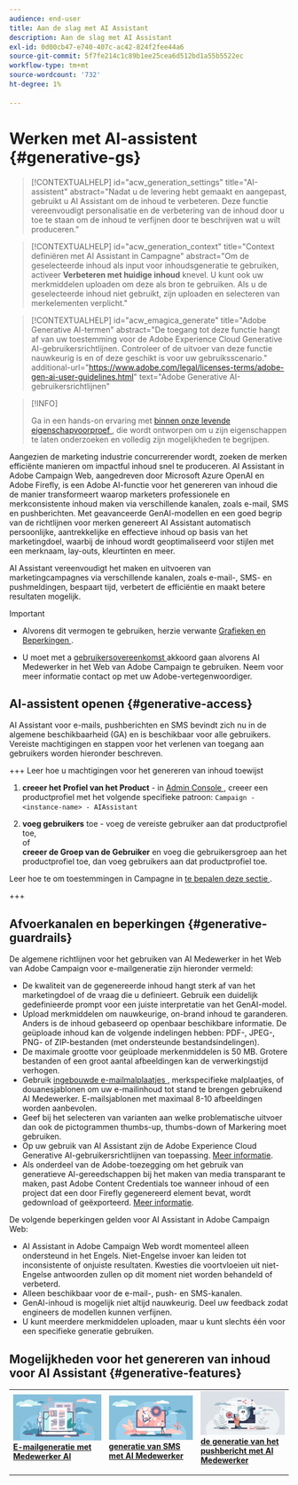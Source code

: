 ```yaml
---
audience: end-user
title: Aan de slag met AI Assistant
description: Aan de slag met AI Assistant
exl-id: 0d00cb47-e740-407c-ac42-824f2fee44a6
source-git-commit: 5f7fe214c1c89b1ee25cea6d512bd1a55b5522ec
workflow-type: tm+mt
source-wordcount: '732'
ht-degree: 1%

---
```


# Werken met AI-assistent {#generative-gs}

>[!CONTEXTUALHELP]
>id="acw_generation_settings"
>title="AI-assistent"
>abstract="Nadat u de levering hebt gemaakt en aangepast, gebruikt u AI Assistant om de inhoud te verbeteren. Deze functie vereenvoudigt personalisatie en de verbetering van de inhoud door u toe te staan om de inhoud te verfijnen door te beschrijven wat u wilt produceren."

>[!CONTEXTUALHELP]
>id="acw_generation_context"
>title="Context definiëren met AI Assistant in Campagne"
>abstract="Om de geselecteerde inhoud als input voor inhoudsgeneratie te gebruiken, activeer **Verbeteren met huidige inhoud** knevel. U kunt ook uw merkmiddelen uploaden om deze als bron te gebruiken. Als u de geselecteerde inhoud niet gebruikt, zijn uploaden en selecteren van merkelementen verplicht."

>[!CONTEXTUALHELP]
>id="acw_emagica_generate"
>title="Adobe Generative AI-termen"
>abstract="De toegang tot deze functie hangt af van uw toestemming voor de Adobe Experience Cloud Generative AI-gebruikersrichtlijnen. Controleer of de uitvoer van deze functie nauwkeurig is en of deze geschikt is voor uw gebruiksscenario."
>additional-url="https://www.adobe.com/legal/licenses-terms/adobe-gen-ai-user-guidelines.html" text="Adobe Generative AI-gebruikersrichtlijnen"

>[!INFO]
>
>Ga in een hands-on ervaring met [ binnen onze levende eigenschapvoorproef ](https://experienceleague.adobe.com/en/apps/journey-optimizer/ai-assistant-content-accelerator), die wordt ontworpen om u zijn eigenschappen te laten onderzoeken en volledig zijn mogelijkheden te begrijpen.

Aangezien de marketing industrie concurrerender wordt, zoeken de merken efficiënte manieren om impactful inhoud snel te produceren. AI Assistant in Adobe Campaign Web, aangedreven door Microsoft Azure OpenAI en Adobe Firefly, is een Adobe AI-functie voor het genereren van inhoud die de manier transformeert waarop marketers professionele en merkconsistente inhoud maken via verschillende kanalen, zoals e-mail, SMS en pushberichten. Met geavanceerde GenAI-modellen en een goed begrip van de richtlijnen voor merken genereert AI Assistant automatisch persoonlijke, aantrekkelijke en effectieve inhoud op basis van het marketingdoel, waarbij de inhoud wordt geoptimaliseerd voor stijlen met een merknaam, lay-outs, kleurtinten en meer.

AI Assistant vereenvoudigt het maken en uitvoeren van marketingcampagnes via verschillende kanalen, zoals e-mail-, SMS- en pushmeldingen, bespaart tijd, verbetert de efficiëntie en maakt betere resultaten mogelijk.

>[!IMPORTANT]
>
>* Alvorens dit vermogen te gebruiken, herzie verwante [ Grafieken en Beperkingen ](#generative-guardrails).
>
>* U moet met a [ gebruikersovereenkomst ](https://www.adobe.com/legal/licenses-terms/adobe-dx-gen-ai-user-guidelines.html) akkoord gaan alvorens AI Medewerker in het Web van Adobe Campaign te gebruiken. Neem voor meer informatie contact op met uw Adobe-vertegenwoordiger.

## AI-assistent openen {#generative-access}

AI Assistant voor e-mails, pushberichten en SMS bevindt zich nu in de algemene beschikbaarheid (GA) en is beschikbaar voor alle gebruikers. Vereiste machtigingen en stappen voor het verlenen van toegang aan gebruikers worden hieronder beschreven.

+++ Leer hoe u machtigingen voor het genereren van inhoud toewijst

1. **creeer het Profiel van het Product** - in [ Admin Console ](https://stage.adminconsole.adobe.com/), creeer een productprofiel met het volgende specifieke patroon:
   `Campaign - <instance-name> - AIAssistant`

1. **voeg gebruikers** toe - voeg de vereiste gebruiker aan dat productprofiel toe,\
   of\
   **creeer de Groep van de Gebruiker** en voeg die gebruikersgroep aan het productprofiel toe, dan voeg gebruikers aan dat productprofiel toe.

Leer hoe te om toestemmingen in Campagne in [ te bepalen deze sectie ](../get-started/permissions.md).

+++

## Afvoerkanalen en beperkingen {#generative-guardrails}

De algemene richtlijnen voor het gebruiken van AI Medewerker in het Web van Adobe Campaign voor e-mailgeneratie zijn hieronder vermeld:

* De kwaliteit van de gegenereerde inhoud hangt sterk af van het marketingdoel of de vraag die u definieert. Gebruik een duidelijk gedefinieerde prompt voor een juiste interpretatie van het GenAI-model.
* Upload merkmiddelen om nauwkeurige, on-brand inhoud te garanderen. Anders is de inhoud gebaseerd op openbaar beschikbare informatie. De geüploade inhoud kan de volgende indelingen hebben: PDF-, JPEG-, PNG- of ZIP-bestanden (met ondersteunde bestandsindelingen).
* De maximale grootte voor geüploade merkenmiddelen is 50 MB. Grotere bestanden of een groot aantal afbeeldingen kan de verwerkingstijd verhogen.
* Gebruik [ ingebouwde e-mailmalplaatjes ](../email/create-email-templates.md), merkspecifieke malplaatjes, of douanesjablonen om uw e-mailinhoud tot stand te brengen gebruikend AI Medewerker. E-mailsjablonen met maximaal 8-10 afbeeldingen worden aanbevolen.
* Geef bij het selecteren van varianten aan welke problematische uitvoer dan ook de pictogrammen thumbs-up, thumbs-down of Markering moet gebruiken.
* Op uw gebruik van AI Assistant zijn de Adobe Experience Cloud Generative AI-gebruikersrichtlijnen van toepassing. [Meer informatie](https://www.adobe.com/legal/licenses-terms/adobe-dx-gen-ai-user-guidelines.html).
* Als onderdeel van de Adobe-toezegging om het gebruik van generatieve AI-gereedschappen bij het maken van media transparant te maken, past Adobe Content Credentials toe wanneer inhoud of een project dat een door Firefly gegenereerd element bevat, wordt gedownload of geëxporteerd. [Meer informatie](https://helpx.adobe.com/firefly/using/content-credentials.html).

De volgende beperkingen gelden voor AI Assistant in Adobe Campaign Web:

* AI Assistant in Adobe Campaign Web wordt momenteel alleen ondersteund in het Engels. Niet-Engelse invoer kan leiden tot inconsistente of onjuiste resultaten. Kwesties die voortvloeien uit niet-Engelse antwoorden zullen op dit moment niet worden behandeld of verbeterd.
* Alleen beschikbaar voor de e-mail-, push- en SMS-kanalen.
* GenAI-inhoud is mogelijk niet altijd nauwkeurig. Deel uw feedback zodat engineers de modellen kunnen verfijnen.
* U kunt meerdere merkmiddelen uploaden, maar u kunt slechts één voor een specifieke generatie gebruiken.

## Mogelijkheden voor het genereren van inhoud voor AI Assistant {#generative-features}

<table style="table-layout:fixed"><tr style="border: 0;">
<td>
<a href="generative-content.md">
<img alt="[E-mailgeneratie met AI Assistant]" src="assets/do-not-localize/text-genai.jpeg">
</a>
<div>
<a href="generative-content.md"><strong> E-mailgeneratie met Medewerker AI </strong></a>
</div>
<p>
</td>
<td>
<a href="generative-sms.md">
<img alt="[SMS genereren met AI Assistant]" src="assets/do-not-localize/image-genai.jpeg">
</a>
<div><a href="generative-sms.md"><strong> generatie van SMS met AI Medewerker </strong>
</div>
<p>
</td>
<td>
<a href="generative-push.md">
<img alt="[Push notification generation met AI Assistant]" src="assets/do-not-localize/email-genai.jpeg">
</a>
<div>
<a href="generative-push.md"><strong> de generatie van het pushbericht met AI Medewerker </strong></a>
</div>
<p></td>
</tr></table>